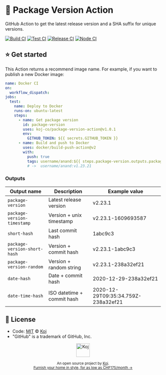 # 🔖 Package Version Action

GitHub Action to get the latest release version and a SHA suffix for unique versions.

[![Build CI](https://github.com/koj-co/package-version-action/workflows/Build%20CI/badge.svg)](https://github.com/koj-co/package-version-action/actions?query=workflow%3A%22Build+CI%22)
[![Test CI](https://github.com/koj-co/package-version-action/workflows/Test%20CI/badge.svg)](https://github.com/koj-co/package-version-action/actions?query=workflow%3A%22Test+CI%22)
[![Release CI](https://github.com/koj-co/package-version-action/workflows/Release%20CI/badge.svg)](https://github.com/koj-co/package-version-action/actions?query=workflow%3A%22Release+CI%22)
[![Node CI](https://github.com/koj-co/package-version-action/workflows/Node%20CI/badge.svg)](https://github.com/koj-co/package-version-action/actions?query=workflow%3A%22Node+CI%22)

## ⭐ Get started

This Action returns a recommend image name. For example, if you want to publish a new Docker image:

```yaml
name: Docker CI
on:
  workflow_dispatch:
jobs:
  test:
    name: Deploy to Docker
    runs-on: ubuntu-latest
    steps:
      - name: Get package version
        id: package-version
        uses: koj-co/package-version-action@v1.0.1
        env:
          GITHUB_TOKEN: ${{ secrets.GITHUB_TOKEN }}
      - name: Build and push to Docker
        uses: docker/build-push-action@v2
        with:
          push: true
          tags: username/anand:${{ steps.package-version.outputs.package-version }}
          # ->  username/anand:v1.23.21
```

### Outputs

| Output name                  | Description                | Example value                       |
| ---------------------------- | -------------------------- | ----------------------------------- |
| `package-version`            | Latest release version     | v2.23.1                             |
| `package-version-timestamp`  | Version + unix timestamp   | v2.23.1-1609693587                  |
| `short-hash`                 | Last commit hash           | 1abc9c3                             |
| `package-version-short-hash` | Version + commit hash      | v2.23.1-1abc9c3                     |
| `package-version-random`     | Version + random string    | v2.23.1-238a32ef21                  |
| `date-hash`                  | Date + commit hash         | 2020-12-29-238a32ef21               |
| `date-time-hash`             | ISO datetime + commit hash | 2020-12-29T09:35:34.759Z-238a32ef21 |

## 📄 License

- Code: [MIT](./LICENSE) © [Koj](https://koj.co)
- "GitHub" is a trademark of GitHub, Inc.

<p align="center">
  <a href="https://koj.co">
    <img width="44" alt="Koj" src="https://kojcdn.com/v1598284251/website-v2/koj-github-footer_m089ze.svg">
  </a>
</p>
<p align="center">
  <sub>An open source project by <a href="https://koj.co">Koj</a>. <br> <a href="https://koj.co">Furnish your home in style, for as low as CHF175/month →</a></sub>
</p>
